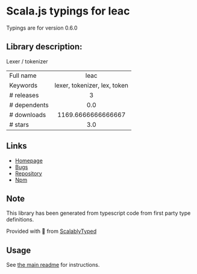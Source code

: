 
# Scala.js typings for leac

Typings are for version 0.6.0

## Library description:
Lexer / tokenizer

|                    |                 |
| ------------------ | :-------------: |
| Full name          | leac |
| Keywords           | lexer, tokenizer, lex, token |
| # releases         | 3 |
| # dependents       | 0.0 |
| # downloads        | 1169.6666666666667 |
| # stars            | 3.0 |

## Links
- [Homepage](https://github.com/mxxii/leac)
- [Bugs](https://github.com/mxxii/leac/issues)
- [Repository](https://github.com/mxxii/leac)
- [Npm](https://www.npmjs.com/package/leac)
    


## Note
This library has been generated from typescript code from first party type definitions.

Provided with :purple_heart: from [ScalablyTyped](https://github.com/oyvindberg/ScalablyTyped)

## Usage
See [the main readme](../../readme.md) for instructions.


